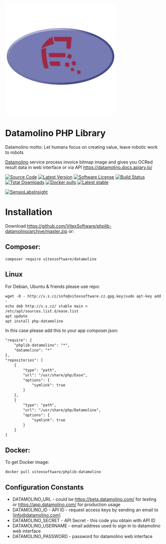![Logo](https://raw.githubusercontent.com/VitexSoftware/phplib-datamolino/master/project-logo.png "Project Logo")

Datamolino PHP Library
======================

Datamolino motto: Let humans focus on creating value, leave robotic work to robots

[Datamolino](https://www.datamolino.com/) service process invoice bitmap image 
and gives you OCRed result data in web interface or via API https://datamolino.docs.apiary.io/

[![Source Code](http://img.shields.io/badge/source-VitexSoftware/phplib-datamolino-blue.svg?style=flat-square)](https://github.com/VitexSoftware/phplib-datamolino)
[![Latest Version](https://img.shields.io/github/release/VitexSoftware/phplib-datamolino.svg?style=flat-square)](https://github.com/VitexSoftware/phplib-datamolino/releases)
[![Software License](https://img.shields.io/badge/license-GPL-brightgreen.svg?style=flat-square)](https://github.com/VitexSoftware/phplib-datamolino/blob/master/LICENSE)
[![Build Status](https://img.shields.io/travis/VitexSoftware/phplib-datamolino/master.svg?style=flat-square)](https://travis-ci.org/VitexSoftware/phplib-datamolino)
[![Total Downloads](https://img.shields.io/packagist/dt/vitexsoftware/datamolino.svg?style=flat-square)](https://packagist.org/packages/vitexsoftware/datamolino)
[![Docker pulls](https://img.shields.io/docker/pulls/vitexus/phplib-datamolino.svg)](https://hub.docker.com/r/vitexus/phplib-datamolino/)
[![Latest stable](https://img.shields.io/packagist/v/vitexsoftware/datamolino.svg?style=flat-square)](https://packagist.org/packages/vitexsoftware/datamolino)

[![SensioLabsInsight](https://insight.sensiolabs.com/projects/246e6c0a-a6e5-41ad-9fe0-0b9d95703056/big.png)](https://insight.sensiolabs.com/projects/4900ce8c-8619-4007-b2d6-0ac830064963)


Installation
============

Download https://github.com/VitexSoftware/phplib-datamolino/archive/master.zip or:

Composer:
---------
    composer require vitexsoftware/datamolino

Linux
-----

For Debian, Ubuntu & friends please use repo:

    wget -O - http://v.s.cz/info@vitexsoftware.cz.gpg.key|sudo apt-key add -
    echo deb http://v.s.cz/ stable main > /etc/apt/sources.list.d/ease.list
    apt update
    apt install php-datamolino

In this case please add this to your app composer.json:

    "require": {
        "phplib-datamolino": "*",
        "datamolino": "*"
    },
    "repositories": [
        {
            "type": "path",
            "url": "/usr/share/php/Ease",
            "options": {
                "symlink": true
            }
        },
        {
            "type": "path",
            "url": "/usr/share/php/Datamolino",
            "options": {
                "symlink": true
            }
        }
    ]



Docker:
-------

To get Docker image:

    docker pull vitexsoftware/phplib-datamolino


Configuration Constants
-----------------------

  * DATAMOLINO_URL        - could be https://beta.datamolino.com/ for testing or https://app.datamolino.com/ for production usage
  * DATAMOLINO_ID         - API ID  - request access keys by sending an email to [info@datamolino.com]
  * DATAMOLINO_SECRET     - API Secret - this code you obtain with API ID
  * DATAMOLINO_USERNAME   - email address used to sign in to datamolino web interface
  * DATAMOLINO_PASSWORD   - password for datamolino web interface


